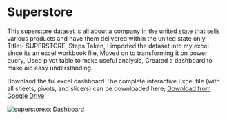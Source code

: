 # Superstore
This superstore dataset is all about a company in the united state that sells various products and have them delivered within the united state only.
Title:- SUPERSTORE,
Steps Taken,
I imported the dataset into my excel since its an excel workbook file, 
Moved on to transforming it on power query,
Used pivot table to make useful analysis,
Created a dashboard to make aid easy understanding.

Downlaod the ful excel dashboard
The complete interactive Excel file (with all sheets, pivots, and slicers) can be downloaded here;
[Download from Google Drive](https://docs.google.com/spreadsheets/d/15cYZfTPAhUzwzBj_AjXBojdDi4XF6IKR/edit?usp=drive_link&ouid=105453260144100514517&rtpof=true&sd=true)

![superstorexx Dashboard](superstorexx_dashboard.png)
